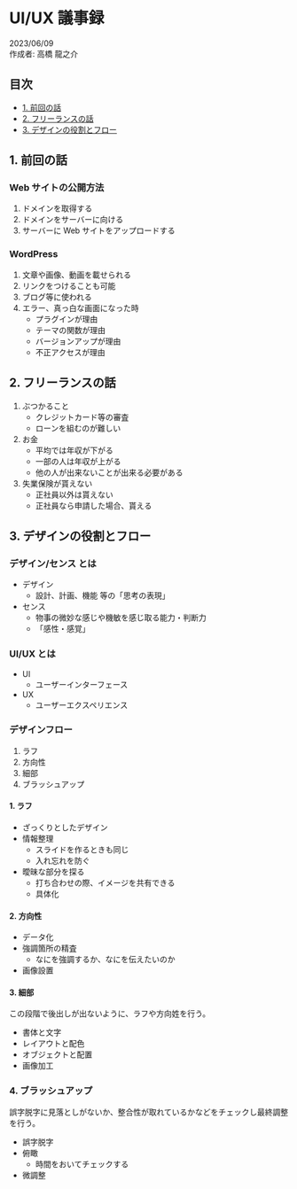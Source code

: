 # UI/UX 議事録

2023/06/09<br />
作成者: 高橋 龍之介<br />

## 目次

- [1. 前回の話](#1-前回の話)
- [2. フリーランスの話](#2-フリーランスの話)
- [3. デザインの役割とフロー](#3-デザインの役割とフロー)

## 1. 前回の話

### Web サイトの公開方法

1. ドメインを取得する
2. ドメインをサーバーに向ける
3. サーバーに Web サイトをアップロードする

### WordPress

1. 文章や画像、動画を載せられる
2. リンクをつけることも可能
3. ブログ等に使われる
4. エラー、真っ白な画面になった時
   - プラグインが理由
   - テーマの関数が理由
   - バージョンアップが理由
   - 不正アクセスが理由

## 2. フリーランスの話

1. ぶつかること
   - クレジットカード等の審査
   - ローンを組むのが難しい
2. お金
   - 平均では年収が下がる
   - 一部の人は年収が上がる
   - 他の人が出来ないことが出来る必要がある
3. 失業保険が貰えない
   - 正社員以外は貰えない
   - 正社員なら申請した場合、貰える

## 3. デザインの役割とフロー

### デザイン/センス とは

- デザイン
  - 設計、計画、機能 等の「思考の表現」
- センス
  - 物事の微妙な感じや機敏を感じ取る能力・判断力
  - 「感性・感覚」

### UI/UX とは

- UI
  - ユーザーインターフェース
  <!-- - コンピュータの「表現・」 -->
- UX
  - ユーザーエクスペリエンス

### デザインフロー

1. ラフ
2. 方向性
3. 細部
4. ブラッシュアップ

#### 1. ラフ

- ざっくりとしたデザイン
- 情報整理
  - スライドを作るときも同じ
  - 入れ忘れを防ぐ
- 曖昧な部分を探る
  - 打ち合わせの際、イメージを共有できる
  - 具体化

#### 2. 方向性

- データ化
- 強調箇所の精査
  - なにを強調するか、なにを伝えたいのか
- 画像設置

#### 3. 細部

この段階で後出しが出ないように、ラフや方向姓を行う。

- 書体と文字
- レイアウトと配色
- オブジェクトと配置
- 画像加工

### 4. ブラッシュアップ

誤字脱字に見落としがないか、整合性が取れているかなどをチェックし最終調整を行う。

- 誤字脱字
- 俯瞰
  - 時間をおいてチェックする
- 微調整
